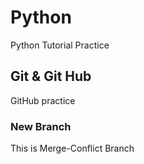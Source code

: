 # Python
Python Tutorial Practice
## Git  & Git Hub
GitHub practice
### New Branch
This is Merge-Conflict Branch